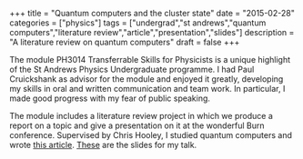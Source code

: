 +++
title = "Quantum computers and the cluster state"
date = "2015-02-28"
categories = ["physics"]
tags = ["undergrad","st andrews","quantum computers","literature review","article","presentation","slides"]
description = "A literature review on quantum computers"
draft = false
+++

The module PH3014 Transferrable Skills for Physicists is a unique highlight of the St Andrews Physics Undergraduate programme.
I had Paul Cruickshank as advisor for the module and enjoyed it greatly, developing my skills in oral and written communication and team work.
In particular, I made good progress with my fear of public speaking.

The module includes a literature review project in which we produce a report on a topic and give a presentation on it at the wonderful Burn conference.
Supervised by Chris Hooley, I studied quantum computers and wrote [this article](../../docs/qc-essay.pdf).
[These](../../docs/burn-talk.pdf) are the slides for my talk.
